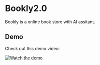 # Bookly2.0

Bookly is a online book store with AI assitant.

## Demo

Check out this demo video:

[![Watch the demo](Bookly2.0.png)](https://www.youtube.com/watch?v=3aghmLy_4gc)
